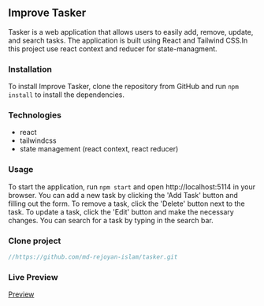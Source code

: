 ## Improve Tasker

Tasker is a web application that allows users to easily add, remove, update, and search tasks. The application is built using React and Tailwind CSS.In this project use react context and reducer for state-managment.

### Installation

To install Improve Tasker, clone the repository from GitHub and run `npm install` to install the dependencies.

### Technologies

- react
- tailwindcss
- state management (react context, react reducer)

### Usage

To start the application, run `npm start` and open http://localhost:5114 in your browser. You can add a new task by clicking the 'Add Task' button and filling out the form. To remove a task, click the 'Delete' button next to the task. To update a task, click the 'Edit' button and make the necessary changes. You can search for a task by typing in the search bar.

### Clone project

```javascript
//https://github.com/md-rejoyan-islam/tasker.git
```

### Live Preview

<a href="https://easy-tasker-app.netlify.app">Preview</a>
